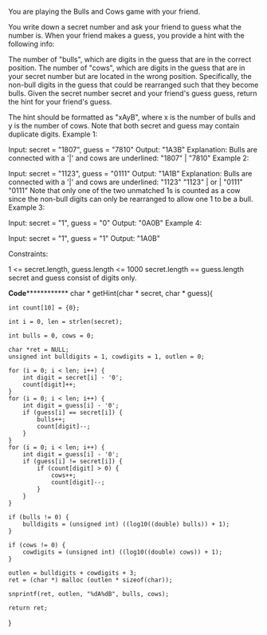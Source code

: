 You are playing the Bulls and Cows game with your friend.

You write down a secret number and ask your friend to guess what the number is. When your friend makes a guess, you provide a hint with the following info:

The number of "bulls", which are digits in the guess that are in the correct position.
The number of "cows", which are digits in the guess that are in your secret number but are located in the wrong position. Specifically, the non-bull digits in the guess that could be rearranged such that they become bulls.
Given the secret number secret and your friend's guess guess, return the hint for your friend's guess.

The hint should be formatted as "xAyB", where x is the number of bulls and y is the number of cows. Note that both secret and guess may contain duplicate digits.
Example 1:

Input: secret = "1807", guess = "7810"
Output: "1A3B"
Explanation: Bulls are connected with a '|' and cows are underlined:
"1807"
  |
"7810"
Example 2:

Input: secret = "1123", guess = "0111"
Output: "1A1B"
Explanation: Bulls are connected with a '|' and cows are underlined:
"1123"        "1123"
  |      or     |
"0111"        "0111"
Note that only one of the two unmatched 1s is counted as a cow since the non-bull digits can only be rearranged to allow one 1 to be a bull.
Example 3:

Input: secret = "1", guess = "0"
Output: "0A0B"
Example 4:

Input: secret = "1", guess = "1"
Output: "1A0B"
 

Constraints:

1 <= secret.length, guess.length <= 1000
secret.length == guess.length
secret and guess consist of digits only.

********************Code********************************
char * getHint(char * secret, char * guess){

    int count[10] = {0};
    
    int i = 0, len = strlen(secret);
    
    int bulls = 0, cows = 0;
    
    char *ret = NULL;
    unsigned int bulldigits = 1, cowdigits = 1, outlen = 0;
    
    for (i = 0; i < len; i++) {
        int digit = secret[i] - '0';
        count[digit]++;
    }
    for (i = 0; i < len; i++) {
        int digit = guess[i] - '0';
        if (guess[i] == secret[i]) {
            bulls++;
            count[digit]--;
        } 
    }
    for (i = 0; i < len; i++) {
        int digit = guess[i] - '0';
        if (guess[i] != secret[i]) {
            if (count[digit] > 0) {
                cows++;
                count[digit]--;
            }
        }
    }

    if (bulls != 0) {
        bulldigits = (unsigned int) ((log10((double) bulls)) + 1);
    }
    
    if (cows != 0) {
        cowdigits = (unsigned int) ((log10((double) cows)) + 1);
    }
    
    outlen = bulldigits + cowdigits + 3;
    ret = (char *) malloc (outlen * sizeof(char));
    
    snprintf(ret, outlen, "%dA%dB", bulls, cows);
    
    return ret;
}
